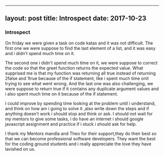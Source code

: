 

---
layout: post
title: Introspect
date: 2017-10-23
---

### Introspect


On friday we were given a task on code katas and it was not difficult. The first one we were suppose to find the last element of a list,
and it was easy and i didn't spend much time on it.


The second one i didn't spend much time on it, we were suppose to  correct the code so that the greet function returns the expected value. What supprised me is that  my function was returning all true instead of returning  2false and 1true because  of the if statement, like i spent much time onit trying to see  what went wrong. And the last one was  also challenging, we were suppose to return true if it contains any duplicate argument values and i also spent much time on it because of the if statement.

I could improve  by spending time looking at the problem until i understand, and think on how am i going to solve it ,also write down the steps and if anything doesn't work i should stop and think or ask. I should not  wait for my mentors to give  some tasks, i do have an internet i should google javascript assignment and practice if i stuck i should  ask for help.

I thank my Mentors mandla and Theo for their support,they do their best so that we can become  professional  software developers.  They want the best for the coding ground students and i really appreciate the love they have lavished on us.


